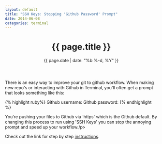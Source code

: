```yaml
---
layout: default
title: "SSH Keys: Stopping 'Github Password' Prompt"
date: 2014-06-08
categories: terminal
---
```


<header class="post-header">
<h1>{{ page.title }}</h1>
<p class="meta">{{ page.date | date: "%b %-d, %Y" }}</p>
</header>

<article class="post-content">
<p>
There is an easy way to improve your git to github workflow. When making new repo's or interacting with Github in Terminal, you'll often get a prompt that looks something like this:

{% highlight ruby%}
Github username:
Github password:
{% endhighlight %}
</p>
<p>
You're pushing your files to Github via 'https' which is the Github default. By changing this process to run using 'SSH Keys' you can stop the annoying prompt and speed up your workflow./p>
<p>
Check out the link for step by step <a href="https://help.github.com/articles/generating-ssh-keys">instructions</a>.
</p>
</article>
